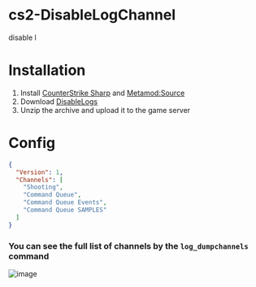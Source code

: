 # cs2-DisableLogChannel
disable l

# Installation
1. Install [CounterStrike Sharp](https://github.com/roflmuffin/CounterStrikeSharp) and [Metamod:Source](https://www.sourcemm.net/downloads.php/?branch=master)
2. Download [DisableLogs](https://github.com/partiusfabaa/cs2-DisableLogChannel/releases/tag/1.0.0)
3. Unzip the archive and upload it to the game server

# Config
```json
{
  "Version": 1,
  "Channels": [
    "Shooting",
    "Command Queue",
    "Command Queue Events",
    "Command Queue SAMPLES"
  ]
}
```
### You can see the full list of channels by the `log_dumpchannels` command
![image](https://github.com/partiusfabaa/cs2-DisableLogChannel/assets/96542489/85d6dea6-0dd6-4697-b02e-d19c9284cfd7)
